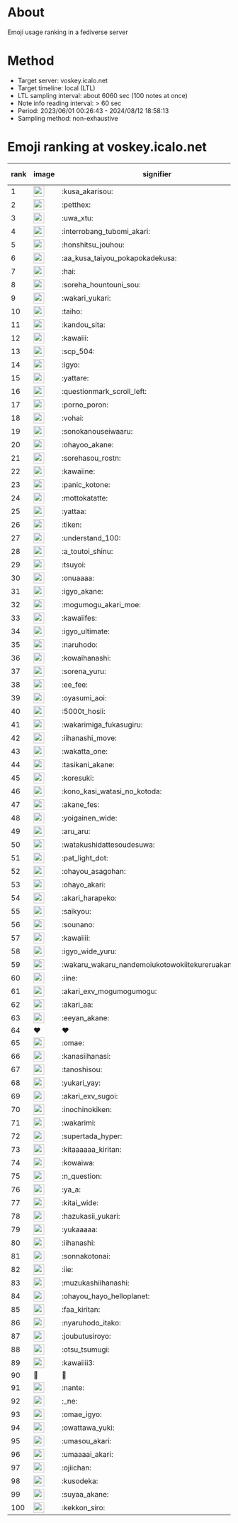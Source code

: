 # About
Emoji usage ranking in a fediverse server

# Method
- Target server: voskey.icalo.net
- Target timeline: local (LTL)
- LTL sampling interval: about 6060 sec (100 notes at once)
- Note info reading interval: > 60 sec
- Period: 2023/06/01 00:26:43 - 2024/08/12 18:58:13 
- Sampling method: non-exhaustive

# Emoji ranking at voskey.icalo.net

|rank|image|signifier|type|frequency score|
|----|----|----|----|----|
|1|<img height="24" src="https://voskey.icalo.net/emoji/kusa_akarisou.webp">|:kusa_akarisou:|custom|30228|
|2|<img height="24" src="https://voskey.icalo.net/emoji/petthex.webp">|:petthex:|custom|21983|
|3|<img height="24" src="https://voskey.icalo.net/emoji/uwa_xtu.webp">|:uwa_xtu:|custom|11955|
|4|<img height="24" src="https://voskey.icalo.net/emoji/interrobang_tubomi_akari.webp">|:interrobang_tubomi_akari:|custom|11722|
|5|<img height="24" src="https://voskey.icalo.net/emoji/honshitsu_jouhou.webp">|:honshitsu_jouhou:|custom|9109|
|6|<img height="24" src="https://voskey.icalo.net/emoji/aa_kusa_taiyou_pokapokadekusa.webp">|:aa_kusa_taiyou_pokapokadekusa:|custom|8967|
|7|<img height="24" src="https://voskey.icalo.net/emoji/hai.webp">|:hai:|custom|7951|
|8|<img height="24" src="https://voskey.icalo.net/emoji/soreha_hountouni_sou.webp">|:soreha_hountouni_sou:|custom|7053|
|9|<img height="24" src="https://voskey.icalo.net/emoji/wakari_yukari.webp">|:wakari_yukari:|custom|6799|
|10|<img height="24" src="https://voskey.icalo.net/emoji/taiho.webp">|:taiho:|custom|6689|
|11|<img height="24" src="https://voskey.icalo.net/emoji/kandou_sita.webp">|:kandou_sita:|custom|6095|
|12|<img height="24" src="https://voskey.icalo.net/emoji/kawaiii.webp">|:kawaiii:|custom|6074|
|13|<img height="24" src="https://voskey.icalo.net/emoji/scp_504.webp">|:scp_504:|custom|5732|
|14|<img height="24" src="https://voskey.icalo.net/emoji/igyo.webp">|:igyo:|custom|4492|
|15|<img height="24" src="https://voskey.icalo.net/emoji/yattare.webp">|:yattare:|custom|4470|
|16|<img height="24" src="https://voskey.icalo.net/emoji/questionmark_scroll_left.webp">|:questionmark_scroll_left:|custom|4467|
|17|<img height="24" src="https://voskey.icalo.net/emoji/porno_poron.webp">|:porno_poron:|custom|4374|
|18|<img height="24" src="https://voskey.icalo.net/emoji/vohai.webp">|:vohai:|custom|4175|
|19|<img height="24" src="https://voskey.icalo.net/emoji/sonokanouseiwaaru.webp">|:sonokanouseiwaaru:|custom|4133|
|20|<img height="24" src="https://voskey.icalo.net/emoji/ohayoo_akane.webp">|:ohayoo_akane:|custom|4005|
|21|<img height="24" src="https://voskey.icalo.net/emoji/sorehasou_rostn.webp">|:sorehasou_rostn:|custom|3979|
|22|<img height="24" src="https://voskey.icalo.net/emoji/kawaiine.webp">|:kawaiine:|custom|3783|
|23|<img height="24" src="https://voskey.icalo.net/emoji/panic_kotone.webp">|:panic_kotone:|custom|3755|
|24|<img height="24" src="https://voskey.icalo.net/emoji/mottokatatte.webp">|:mottokatatte:|custom|3703|
|25|<img height="24" src="https://voskey.icalo.net/emoji/yattaa.webp">|:yattaa:|custom|3615|
|26|<img height="24" src="https://voskey.icalo.net/emoji/tiken.webp">|:tiken:|custom|3591|
|27|<img height="24" src="https://voskey.icalo.net/emoji/understand_100.webp">|:understand_100:|custom|3560|
|28|<img height="24" src="https://voskey.icalo.net/emoji/a_toutoi_shinu.webp">|:a_toutoi_shinu:|custom|3305|
|29|<img height="24" src="https://voskey.icalo.net/emoji/tsuyoi.webp">|:tsuyoi:|custom|3288|
|30|<img height="24" src="https://voskey.icalo.net/emoji/onuaaaa.webp">|:onuaaaa:|custom|3051|
|31|<img height="24" src="https://voskey.icalo.net/emoji/igyo_akane.webp">|:igyo_akane:|custom|2983|
|32|<img height="24" src="https://voskey.icalo.net/emoji/mogumogu_akari_moe.webp">|:mogumogu_akari_moe:|custom|2842|
|33|<img height="24" src="https://voskey.icalo.net/emoji/kawaiifes.webp">|:kawaiifes:|custom|2839|
|34|<img height="24" src="https://voskey.icalo.net/emoji/igyo_ultimate.webp">|:igyo_ultimate:|custom|2820|
|35|<img height="24" src="https://voskey.icalo.net/emoji/naruhodo.webp">|:naruhodo:|custom|2792|
|36|<img height="24" src="https://voskey.icalo.net/emoji/kowaihanashi.webp">|:kowaihanashi:|custom|2710|
|37|<img height="24" src="https://voskey.icalo.net/emoji/sorena_yuru.webp">|:sorena_yuru:|custom|2583|
|38|<img height="24" src="https://voskey.icalo.net/emoji/ee_fee.webp">|:ee_fee:|custom|2575|
|39|<img height="24" src="https://voskey.icalo.net/emoji/oyasumi_aoi.webp">|:oyasumi_aoi:|custom|2536|
|40|<img height="24" src="https://voskey.icalo.net/emoji/5000t_hosii.webp">|:5000t_hosii:|custom|2481|
|41|<img height="24" src="https://voskey.icalo.net/emoji/wakarimiga_fukasugiru.webp">|:wakarimiga_fukasugiru:|custom|2425|
|42|<img height="24" src="https://voskey.icalo.net/emoji/iihanashi_move.webp">|:iihanashi_move:|custom|2387|
|43|<img height="24" src="https://voskey.icalo.net/emoji/wakatta_one.webp">|:wakatta_one:|custom|2194|
|44|<img height="24" src="https://voskey.icalo.net/emoji/tasikani_akane.webp">|:tasikani_akane:|custom|2190|
|45|<img height="24" src="https://voskey.icalo.net/emoji/koresuki.webp">|:koresuki:|custom|2173|
|46|<img height="24" src="https://voskey.icalo.net/emoji/kono_kasi_watasi_no_kotoda.webp">|:kono_kasi_watasi_no_kotoda:|custom|2159|
|47|<img height="24" src="https://voskey.icalo.net/emoji/akane_fes.webp">|:akane_fes:|custom|2153|
|48|<img height="24" src="https://voskey.icalo.net/emoji/yoigainen_wide.webp">|:yoigainen_wide:|custom|2140|
|49|<img height="24" src="https://voskey.icalo.net/emoji/aru_aru.webp">|:aru_aru:|custom|2117|
|50|<img height="24" src="https://voskey.icalo.net/emoji/watakushidattesoudesuwa.webp">|:watakushidattesoudesuwa:|custom|2108|
|51|<img height="24" src="https://voskey.icalo.net/emoji/pat_light_dot.webp">|:pat_light_dot:|custom|2075|
|52|<img height="24" src="https://voskey.icalo.net/emoji/ohayou_asagohan.webp">|:ohayou_asagohan:|custom|2037|
|53|<img height="24" src="https://voskey.icalo.net/emoji/ohayo_akari.webp">|:ohayo_akari:|custom|2007|
|54|<img height="24" src="https://voskey.icalo.net/emoji/akari_harapeko.webp">|:akari_harapeko:|custom|2002|
|55|<img height="24" src="https://voskey.icalo.net/emoji/saikyou.webp">|:saikyou:|custom|1964|
|56|<img height="24" src="https://voskey.icalo.net/emoji/sounano.webp">|:sounano:|custom|1944|
|57|<img height="24" src="https://voskey.icalo.net/emoji/kawaiiii.webp">|:kawaiiii:|custom|1941|
|58|<img height="24" src="https://voskey.icalo.net/emoji/igyo_wide_yuru.webp">|:igyo_wide_yuru:|custom|1914|
|59|<img height="24" src="https://voskey.icalo.net/emoji/wakaru_wakaru_nandemoiukotowokiitekureruakanetyan.webp">|:wakaru_wakaru_nandemoiukotowokiitekureruakanetyan:|custom|1825|
|60|<img height="24" src="https://voskey.icalo.net/emoji/iine.webp">|:iine:|custom|1811|
|61|<img height="24" src="https://voskey.icalo.net/emoji/akari_exv_mogumogumogu.webp">|:akari_exv_mogumogumogu:|custom|1798|
|62|<img height="24" src="https://voskey.icalo.net/emoji/akari_aa.webp">|:akari_aa:|custom|1783|
|63|<img height="24" src="https://voskey.icalo.net/emoji/eeyan_akane.webp">|:eeyan_akane:|custom|1751|
|64|❤|❤|unicode|1689|
|65|<img height="24" src="https://voskey.icalo.net/emoji/omae.webp">|:omae:|custom|1677|
|66|<img height="24" src="https://voskey.icalo.net/emoji/kanasiihanasi.webp">|:kanasiihanasi:|custom|1653|
|67|<img height="24" src="https://voskey.icalo.net/emoji/tanoshisou.webp">|:tanoshisou:|custom|1629|
|68|<img height="24" src="https://voskey.icalo.net/emoji/yukari_yay.webp">|:yukari_yay:|custom|1627|
|69|<img height="24" src="https://voskey.icalo.net/emoji/akari_exv_sugoi.webp">|:akari_exv_sugoi:|custom|1621|
|70|<img height="24" src="https://voskey.icalo.net/emoji/inochinokiken.webp">|:inochinokiken:|custom|1615|
|71|<img height="24" src="https://voskey.icalo.net/emoji/wakarimi.webp">|:wakarimi:|custom|1582|
|72|<img height="24" src="https://voskey.icalo.net/emoji/supertada_hyper.webp">|:supertada_hyper:|custom|1563|
|73|<img height="24" src="https://voskey.icalo.net/emoji/kitaaaaaa_kiritan.webp">|:kitaaaaaa_kiritan:|custom|1539|
|74|<img height="24" src="https://voskey.icalo.net/emoji/kowaiwa.webp">|:kowaiwa:|custom|1526|
|75|<img height="24" src="https://voskey.icalo.net/emoji/n_question.webp">|:n_question:|custom|1520|
|76|<img height="24" src="https://voskey.icalo.net/emoji/ya_a.webp">|:ya_a:|custom|1502|
|77|<img height="24" src="https://voskey.icalo.net/emoji/kitai_wide.webp">|:kitai_wide:|custom|1498|
|78|<img height="24" src="https://voskey.icalo.net/emoji/hazukasii_yukari.webp">|:hazukasii_yukari:|custom|1459|
|79|<img height="24" src="https://voskey.icalo.net/emoji/yukaaaaa.webp">|:yukaaaaa:|custom|1437|
|80|<img height="24" src="https://voskey.icalo.net/emoji/iihanashi.webp">|:iihanashi:|custom|1387|
|81|<img height="24" src="https://voskey.icalo.net/emoji/sonnakotonai.webp">|:sonnakotonai:|custom|1371|
|82|<img height="24" src="https://voskey.icalo.net/emoji/iie.webp">|:iie:|custom|1358|
|83|<img height="24" src="https://voskey.icalo.net/emoji/muzukashiihanashi.webp">|:muzukashiihanashi:|custom|1345|
|84|<img height="24" src="https://voskey.icalo.net/emoji/ohayou_hayo_helloplanet.webp">|:ohayou_hayo_helloplanet:|custom|1341|
|85|<img height="24" src="https://voskey.icalo.net/emoji/faa_kiritan.webp">|:faa_kiritan:|custom|1328|
|86|<img height="24" src="https://voskey.icalo.net/emoji/nyaruhodo_itako.webp">|:nyaruhodo_itako:|custom|1324|
|87|<img height="24" src="https://voskey.icalo.net/emoji/joubutusiroyo.webp">|:joubutusiroyo:|custom|1302|
|88|<img height="24" src="https://voskey.icalo.net/emoji/otsu_tsumugi.webp">|:otsu_tsumugi:|custom|1268|
|89|<img height="24" src="https://voskey.icalo.net/emoji/kawaiiii3.webp">|:kawaiiii3:|custom|1260|
|90|🤔|🤔|unicode|1256|
|91|<img height="24" src="https://voskey.icalo.net/emoji/nante.webp">|:nante:|custom|1247|
|92|<img height="24" src="https://voskey.icalo.net/emoji/_ne.webp">|:_ne:|custom|1245|
|93|<img height="24" src="https://voskey.icalo.net/emoji/omae_igyo.webp">|:omae_igyo:|custom|1236|
|94|<img height="24" src="https://voskey.icalo.net/emoji/owattawa_yuki.webp">|:owattawa_yuki:|custom|1231|
|95|<img height="24" src="https://voskey.icalo.net/emoji/umasou_akari.webp">|:umasou_akari:|custom|1188|
|96|<img height="24" src="https://voskey.icalo.net/emoji/umaaaai_akari.webp">|:umaaaai_akari:|custom|1181|
|97|<img height="24" src="https://voskey.icalo.net/emoji/ojiichan.webp">|:ojiichan:|custom|1172|
|98|<img height="24" src="https://voskey.icalo.net/emoji/kusodeka.webp">|:kusodeka:|custom|1168|
|99|<img height="24" src="https://voskey.icalo.net/emoji/suyaa_akane.webp">|:suyaa_akane:|custom|1167|
|100|<img height="24" src="https://voskey.icalo.net/emoji/kekkon_siro.webp">|:kekkon_siro:|custom|1161|
